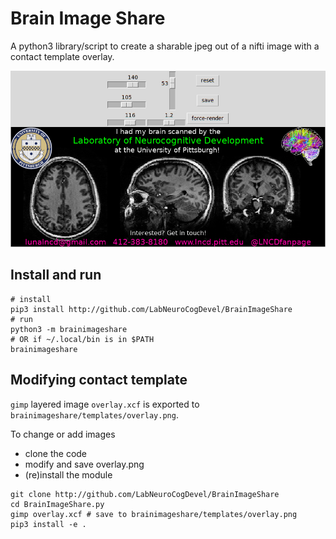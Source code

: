# Brain Image Share
A python3 library/script to create a sharable jpeg out of a nifti image with a contact template overlay.

![screeshot](screenshot.png)

## Install and run

```
# install
pip3 install http://github.com/LabNeuroCogDevel/BrainImageShare
# run
python3 -m brainimageshare
# OR if ~/.local/bin is in $PATH
brainimageshare 
```

## Modifying contact template

`gimp` layered image `overlay.xcf` is exported to `brainimageshare/templates/overlay.png`.

To change or add images
 - clone the code
 - modify and save overlay.png
 - (re)install the module

```
git clone http://github.com/LabNeuroCogDevel/BrainImageShare
cd BrainImageShare.py
gimp overlay.xcf # save to brainimageshare/templates/overlay.png
pip3 install -e .
```
